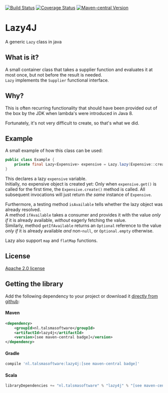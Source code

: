 [![Build Status][ci-img]][ci]
[![Coverage Status][coveralls-img]][coveralls]
[![Maven-central Version][maven-img]][maven]

# Lazy4J

A generic `Lazy` class in java

## What is it?

A small container class that takes a supplier function and evaluates it at most once,
but not before the result is needed.  
`Lazy` implements the `Supplier` functional interface.

## Why?

This is often recurring functionality that should have been provided out of the box by the JDK
when lambda's were introduced in Java 8.

Fortunately, it's not very difficult to create, so that's what we did.

## Example

A small example of how this class can be used:

```java
public class Example {
    private final Lazy<Expensive> expensive = Lazy.lazy(Expensive::create);
}
```

This declares a lazy `expensive` variable.  
Initially, no expensive object is created yet: 
Only when `expensive.get()` is called for the first time,
the `Expensive.create()` method is called.
All subsequent invocations will just return _the same_ instance of `Expensive`.

Furthermore, a testing method `isAvailable` tells whether the lazy object 
was already resolved.  
A method `ifAvailable` takes a consumer and provides it with the value 
_only if_ it is already available, _without_ eagerly fetching the value.  
Similarly, method `getIfAvailable` returns an `Optional` reference to
the value _only if_ it is already available _and_ non-`null`, 
or `Optional.empty` otherwise.

Lazy also support `map` and `flatMap` functions.

## License

[Apache 2.0 license](../LICENSE)

## Getting the library

Add the following dependency to your project
or download it [directly from github](https://github.com/talsma-ict/lazy4j/releases):

#### Maven

```xml
<dependency>
    <groupId>nl.talsmasoftware</groupId>
    <artifactId>lazy4j</artifactId>
    <version>[see maven-central badge]</version>
</dependency>
```

#### Gradle

```groovy
compile 'nl.talsmasoftware:lazy4j:[see maven-central badge]'
```

#### Scala

```scala
libraryDependencies += "nl.talsmasoftware" % "lazy4j" % "[see maven-central badge]"
```


  [ci-img]: https://img.shields.io/travis/talsma-ict/lazy4j/develop.svg
  [ci]: https://travis-ci.org/talsma-ict/lazy4j
  [maven-img]: https://img.shields.io/maven-central/v/nl.talsmasoftware/lazy4j.svg
  [maven]: http://mvnrepository.com/artifact/nl.talsmasoftware/lazy4j
  [coveralls-img]: https://coveralls.io/repos/github/talsma-ict/lazy4j/badge.svg
  [coveralls]: https://coveralls.io/github/talsma-ict/lazy4j
